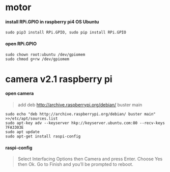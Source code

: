 # motor
#### install RPi.GPIO in raspberry pi4 OS Ubuntu
```
sudo pip3 install RPi.GPIO, sudo pip install RPi.GPIO
```
#### open RPi.GPIO
```
sudo chown root:ubuntu /dev/gpiomem
sudo chmod g+rw /dev/gpiomem
```
# camera v2.1 raspberry pi
#### open camera
>add deb http://archive.raspberrypi.org/debian/ buster main 
```
sudo echo "deb http://archive.raspberrypi.org/debian/ buster main" >>/etc/apt/sources.list
sudo apt-key adv --keyserver hkp://keyserver.ubuntu.com:80 --recv-keys 7FA3303E
sudo apt update
sudo apt-get install raspi-config
```
#### raspi-config 
> Select Interfacing Options then Camera and press Enter. Choose Yes then Ok. Go to Finish and you’ll be prompted to reboot.
